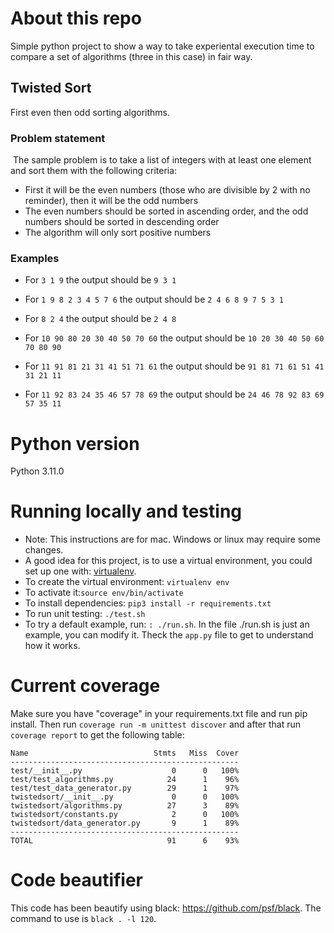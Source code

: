 # About this repo

Simple python project to show a way to take experiental execution time to compare a set of algorithms (three in this case) in fair way.

## Twisted Sort

First even then odd sorting algorithms.

### Problem statement
​
The sample problem is to take a list of integers with at least one element and sort them with the following criteria:

* First it will be the even numbers (those who are divisible by 2 with no reminder), then it will be the odd numbers
* The even numbers should be sorted in ascending order, and the odd numbers should be sorted in descending order
* The algorithm will only sort positive numbers

### Examples

* For `3 1 9` the output should be `9 3 1`

* For `1 9 8 2 3 4 5 7 6` the output should be `2 4 6 8 9 7 5 3 1`

* For `8 2 4` the output should be `2 4 8`

* For `10 90 80 20 30 40 50 70 60` the output should be `10 20 30 40 50 60 70 80 90`

* For `11 91 81 21 31 41 51 71 61` the output should be `91 81 71 61 51 41 31 21 11`

* For `11 92 83 24 35 46 57 78 69` the output should be `24 46 78 92 83 69 57 35 11`



# Python version
Python 3.11.0
​
# Running locally and testing

* Note: This instructions are for mac. Windows or linux may require some changes. 
* A good idea for this project, is to use a virtual environment, you could set up one with: [virtualenv](https://virtualenv.pypa.io/en/latest/).
* To create the virtual environment: `virtualenv env`
* To activate it:`source env/bin/activate`
* To install dependencies: `pip3 install -r requirements.txt`
* To run unit testing: `./test.sh`
* To try a default example, run: `: ./run.sh`. In the file ./run.sh is just an example, you can modify it. Theck the `app.py` file to get to understand how it works.

# Current coverage

Make sure you have "coverage" in your requirements.txt file and run pip install. Then run `coverage run -m unittest discover` and after that run `coverage report` to get the following table:

```
Name                            Stmts   Miss  Cover
---------------------------------------------------
test/__init__.py                    0      0   100%
test/test_algorithms.py            24      1    96%
test/test_data_generator.py        29      1    97%
twistedsort/__init__.py             0      0   100%
twistedsort/algorithms.py          27      3    89%
twistedsort/constants.py            2      0   100%
twistedsort/data_generator.py       9      1    89%
---------------------------------------------------
TOTAL                              91      6    93%
```

# Code beautifier
This code has been beautify using black: https://github.com/psf/black. 
The command to use is `black . -l 120`.

